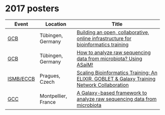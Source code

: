 2017 posters
============

Event | Location | Title
--- | --- | ---
[GCB](http://www.gcb2017.de/) | Tübingen, Germany | [Building an open, collaborative, online infrastructure for bioinformatics training](09_gcb_gtn)
[GCB](http://www.gcb2017.de/) | Tübingen, Germany | [How to analyze raw sequencing data from microbiota? Using ASaiM!](09_gcb_asaim)
[ISMB/ECCB](https://www.iscb.org/ismbeccb2017) | Pragues, Czech | [Scaling Bioinformatics Training: An ELIXIR, GOBLET & Galaxy Training Network Collaboration](07_eccb_gtn)
[GCC](https://gcc2017.sciencesconf.org/) | Montpellier, France | [A Galaxy-based framework to analyze raw sequencing data from microbiota](06_gcc_asaim)